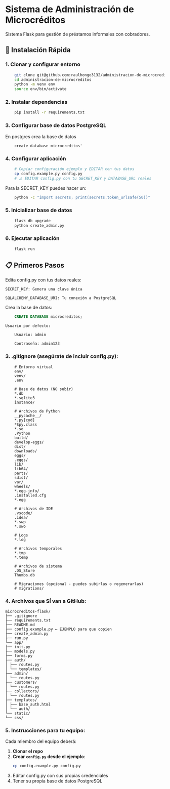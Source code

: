 # Sistema de Administración de Microcréditos

Sistema Flask para gestión de préstamos informales con cobradores.

## 🚀 Instalación Rápida

### 1. Clonar y configurar entorno
```bash
    git clone git@github.com:raulhongo3132/administracion-de-microcreditos.git
    cd administracion-de-microcreditos
    python -m venv env
    source env/bin/activate
```

### 2. Instalar dependencias
```bash
    pip install -r requirements.txt
```
### 3. Configurar base de datos PostgreSQL
En postgres crea la base de datos
```
    create database microcreditos'
```
### 4. Configurar aplicación
```bash
    # Copiar configuración ejemplo y EDITAR con tus datos
    cp config.example.py config.py
    # ⚠️ EDITAR config.py con tu SECRET_KEY y DATABASE_URL reales
```
Para la SECRET_KEY puedes hacer un:
```bash
    python -c "import secrets; print(secrets.token_urlsafe(50))"
```
### 5. Inicializar base de datos
```bash
    flask db upgrade
    python create_admin.py
```
### 6. Ejecutar aplicación
```bash
    flask run
```
## 📋 Primeros Pasos

Edita config.py con tus datos reales:

    SECRET_KEY: Genera una clave única

    SQLALCHEMY_DATABASE_URI: Tu conexión a PostgreSQL

Crea la base de datos:

```sql
    CREATE DATABASE microcreditos;
```
    Usuario por defecto:

        Usuario: admin

        Contraseña: admin123


### 3. **.gitignore** (asegúrate de incluir config.py):
```.gitignore
    # Entorno virtual
    env/
    venv/
    .env

    # Base de datos (NO subir)
    *.db
    *.sqlite3
    instance/

    # Archivos de Python
    __pycache__/
    *.py[cod]
    *$py.class
    *.so
    .Python
    build/
    develop-eggs/
    dist/
    downloads/
    eggs/
    .eggs/
    lib/
    lib64/
    parts/
    sdist/
    var/
    wheels/
    *.egg-info/
    .installed.cfg
    *.egg

    # Archivos de IDE
    .vscode/
    .idea/
    *.swp
    *.swo

    # Logs
    *.log

    # Archivos temporales
    *.tmp
    *.temp

    # Archivos de sistema
    .DS_Store
    Thumbs.db

    # Migraciones (opcional - puedes subirlas o regenerarlas)
    # migrations/
```

### 4. **Archivos que SÍ van a GitHub**:
```
microcreditos-flask/
├── .gitignore
├── requirements.txt
├── README.md
├── config.example.py ← EJEMPLO para que copien
├── create_admin.py
├── run.py
└── app/
├── init.py
├── models.py
├── forms.py
├── auth/
│ ├── routes.py
│ └── templates/
├── admin/
│ └── routes.py
├── customers/
│ └── routes.py
├── collectors/
│ └── routes.py
├── templates/
│ ├── base_auth.html
│ └── auth/
└── static/
└── css/
```

### 5. **Instrucciones para tu equipo**:

Cada miembro del equipo deberá:

1. **Clonar el repo**
2. **Crear `config.py` desde el ejemplo**:
   ```bash
   cp config.example.py config.py
   ```
3. Editar config.py con sus propias credenciales
4. Tener su propia base de datos PostgreSQL